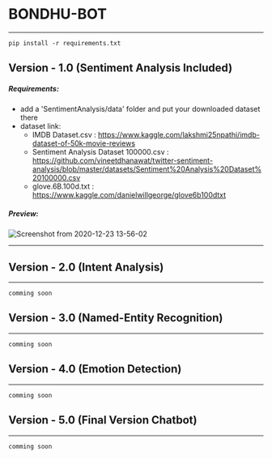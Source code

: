 # BONDHU-BOT
------------

```
pip install -r requirements.txt
```

## Version - 1.0 (Sentiment Analysis Included)

##### Requirements:
- add a 'SentimentAnalysis/data' folder and put your downloaded dataset there
- dataset link:
  - IMDB Dataset.csv : https://www.kaggle.com/lakshmi25npathi/imdb-dataset-of-50k-movie-reviews
  - Sentiment Analysis Dataset 100000.csv : https://github.com/vineetdhanawat/twitter-sentiment-analysis/blob/master/datasets/Sentiment%20Analysis%20Dataset%20100000.csv
  - glove.6B.100d.txt : https://www.kaggle.com/danielwillgeorge/glove6b100dtxt

##### Preview:
![Screenshot from 2020-12-23 13-56-02](https://user-images.githubusercontent.com/35567854/102973277-a7218e00-4526-11eb-85c9-8829c971adfb.png)

-------------

## Version - 2.0 (Intent Analysis)
-------------
```
comming soon
```

## Version - 3.0 (Named-Entity Recognition)
-------------
```
comming soon
```

## Version - 4.0 (Emotion Detection)
-------------
```
comming soon
```

## Version - 5.0 (Final Version Chatbot)
-------------
```
comming soon
```
